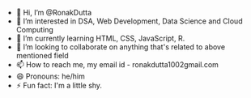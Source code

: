 - 👋 Hi, I’m @RonakDutta
- 👀 I’m interested in DSA, Web Development, Data Science and Cloud Computing
- 🌱 I’m currently learning HTML, CSS, JavaScript, R.
- 💞️ I’m looking to collaborate on anything that's related to above mentioned field
- 📫 How to reach me, my email id - ronakdutta1002gmail.com
- 😄 Pronouns: he/him
- ⚡ Fun fact: I'm a little shy.

<!---
RonakDutta/RonakDutta is a ✨ special ✨ repository because its `README.md` (this file) appears on your GitHub profile.
You can click the Preview link to take a look at your changes.
--->
